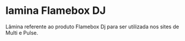 # lamina Flamebox DJ
Lâmina referente ao produto Flamebox Dj para ser utilizada nos sites de Multi e Pulse.
